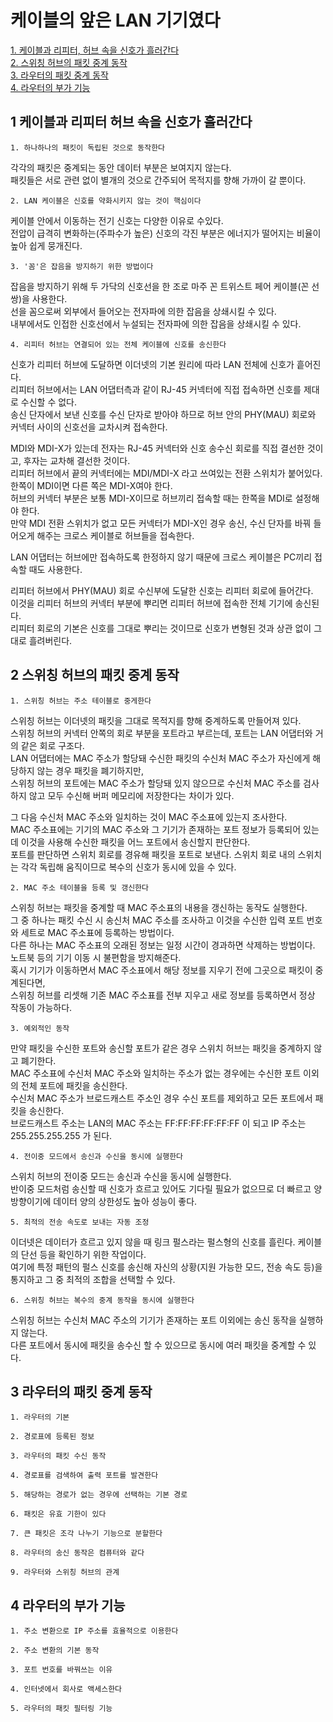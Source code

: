 # 케이블의 앞은 LAN 기기였다

[1. 케이블과 리피터, 허브 속을 신호가 흘러간다](#1-케이블과-리피터-허브-속을-신호가-흘러간다)   
[2. 스위칭 허브의 패킷 중계 동작](#2-스위칭-허브의-패킷-중계-동작)   
[3. 라우터의 패킷 중계 동작](#3-라우터의-패킷-중계-동작)   
[4. 라우터의 부가 기능](#4-라우터의-부가-기능)   

## 1 케이블과 리피터 허브 속을 신호가 흘러간다
    1. 하나하나의 패킷이 독립된 것으로 동작한다
각각의 패킷은 중계되는 동안 데이터 부분은 보여지지 않는다.   
패킷들은 서로 관련 없이 별개의 것으로 간주되어 목적지를 향해 가까이 갈 뿐이다.

    2. LAN 케이블은 신호를 약화시키지 않는 것이 핵심이다
케이블 안에서 이동하는 전기 신호는 다양한 이유로 수있다.   
전압이 급격히 변화하는(주파수가 높은) 신호의 각진 부분은 에너지가 떨어지는 비율이 높아 쉽게 뭉개진다.

    3. '꼼'은 잡음을 방지하기 위한 방법이다
잡음을 방지하기 위해 두 가닥의 신호선을 한 조로 마주 꼰 트위스트 페어 케이블(꼰 선쌍)을 사용한다.   
선을 꼼으로써 외부에서 들어오는 전자파에 의한 잡음을 상쇄시킬 수 있다.   
내부에서도 인접한 신호선에서 누설되는 전자파에 의한 잡음을 상쇄시킬 수 있다.

    4. 리피터 허브는 연결되어 있는 전체 케이블에 신호를 송신한다
신호가 리피터 허브에 도달하면 이더넷의 기본 원리에 따라 LAN 전체에 신호가 흩어진다.   
리피터 허브에서는 LAN 어댑터측과 같이 RJ-45 커넥터에 직접 접속하면 신호를 제대로 수신할 수 없다.   
송신 단자에서 보낸 신호를 수신 단자로 받아야 하므로 허브 안의 PHY(MAU) 회로와 커넥터 사이의 신호선을 교차시켜 접속한다.   
   
MDI와 MDI-X가 있는데 전자는 RJ-45 커넥터와 신호 송수신 회로를 직접 결선한 것이고, 후자는 교차해 결선한 것이다.   
리피터 허브에서 끝의 커넥터에는 MDI/MDI-X 라고 쓰여있는 전환 스위치가 붙어있다. 한쪽이 MDI이면 다른 쪽은 MDI-X여야 한다.    
허브의 커넥터 부분은 보통 MDI-X이므로 허브끼리 접속할 때는 한쪽을 MDI로 설정해야 한다.   
만약 MDI 전환 스위치가 없고 모든 커넥터가 MDI-X인 경우 송신, 수신 단자를 바꿔 들어오게 해주는 크로스 케이블로 허브들을 접속한다.   
   
LAN 어댑터는 허브에만 접속하도록 한정하지 않기 때문에 크로스 케이블은 PC끼리 접속할 때도 사용한다. 
   
리피터 허브에서 PHY(MAU) 회로 수신부에 도달한 신호는 리피터 회로에 들어간다.   
이것을 리피터 허브의 커넥터 부분에 뿌리면 리피터 허브에 접속한 전체 기기에 송신된다.   
리피터 회로의 기본은 신호를 그대로 뿌리는 것이므로 신호가 변형된 것과 상관 없이 그대로 흘려버린다.
    
## 2 스위칭 허브의 패킷 중계 동작
    1. 스위칭 허브는 주소 테이블로 중게한다   
스위칭 허브는 이더넷의 패킷을 그대로 목적지를 향해 중계하도록 만들어져 있다.   
스위칭 허브의 커넥터 안쪽의 회로 부분을 포트라고 부르는데, 포트는 LAN 어댑터와 거의 같은 회로 구조다.   
LAN 어댑터에는 MAC 주소가 할당돼 수신한 패킷의 수신처 MAC 주소가 자신에게 해당하지 않는 경우 패킷을 폐기하지만,   
스위칭 허브의 포트에는 MAC 주소가 할당돼 있지 않으므로 수신처 MAC 주소를 검사하지 않고 모두 수신해 버퍼 메모리에 저장한다는 차이가 있다.   
   
그 다음 수신처 MAC 주소와 일치하는 것이 MAC 주소표에 있는지 조사한다.    
MAC 주소표에는 기기의 MAC 주소와 그 기기가 존재하는 포트 정보가 등록되어 있는데 이것을 사용해 수신한 패킷을 어느 포트에서 송신할지 판단한다.   
포트를 판단하면 스위치 회로를 경유해 패킷을 포트로 보낸다. 스위치 회로 내의 스위치는 각각 독립해 움직이므로 복수의 신호가 동시에 있을 수 있다.   
    
    2. MAC 주소 테이블을 등록 및 갱신한다   
스위칭 허브는 패킷을 중계할 때 MAC 주소표의 내용을 갱신하는 동작도 실행한다.   
그 중 하나는 패킷 수신 시 송신처 MAC 주소를 조사하고 이것을 수신한 입력 포트 번호와 세트로 MAC 주소표에 등록하는 방법이다.   
다른 하나는 MAC 주소표의 오래된 정보는 일정 시간이 경과하면 삭제하는 방법이다. 노트북 등의 기기 이동 시 불편함을 방지해준다.   
혹시 기기가 이동하면서 MAC 주소표에서 해당 정보를 지우기 전에 그곳으로 패킷이 중계된다면,   
스위칭 허브를 리셋해 기존 MAC 주소표를 전부 지우고 새로 정보를 등록하면서 정상 작동이 가능하다.

    3. 예외적인 동작   
만약 패킷을 수신한 포트와 송신할 포트가 같은 경우 스위치 허브는 패킷을 중계하지 않고 폐기한다.   
MAC 주소표에 수신처 MAC 주소와 일치하는 주소가 없는 경우에는 수신한 포트 이외의 전체 포트에 패킷을 송신한다.   
수신처 MAC 주소가 브로드캐스트 주소인 경우 수신 포트를 제외하고 모든 포트에서 패킷을 송신한다.   
브로드캐스트 주소는 LAN의 MAC 주소는 FF:FF:FF:FF:FF:FF 이 되고 IP 주소는 255.255.255.255 가 된다.
    
    4. 전이중 모드에서 송신과 수신을 동시에 실행한다   
스위치 허브의 전이중 모드는 송신과 수신을 동시에 실행한다.   
반이중 모드처럼 송신할 때 신호가 흐르고 있어도 기다릴 필요가 없으므로 더 빠르고 양방향이기에 데이터 양의 상한성도 높아 성능이 좋다.
    
    5. 최적의 전송 속도로 보내는 자동 조정   
이더넷은 데이터가 흐르고 있지 않을 때 링크 펄스라는 펄스형의 신호를 흘린다. 케이블의 단선 등을 확인하기 위한 작업이다.   
여기에 특정 패턴의 펄스 신호를 송신해 자신의 상황(지원 가능한 모드, 전송 속도 등)을 통지하고 그 중 최적의 조합을 선택할 수 있다.
    
    6. 스위칭 허브는 복수의 중계 동작을 동시에 실행한다   
스위칭 허브는 수신처 MAC 주소의 기기가 존재하는 포트 이외에는 송신 동작을 실행하지 않는다.    
다른 포트에서 동시에 패킷을 송수신 할 수 있으므로 동시에 여러 패킷을 중계할 수 있다.
    
## 3 라우터의 패킷 중계 동작
    1. 라우터의 기본   
    
    2. 경로표에 등록된 정보   
    
    3. 라우터의 패킷 수신 동작   
    
    4. 경로표를 검색하여 출력 포트를 발견한다   
    
    5. 해당하는 경로가 없는 경우에 선택하는 기본 경로    
    
    6. 패킷은 유효 기한이 있다   
    
    7. 큰 패킷은 조각 나누기 기능으로 분할한다   
    
    8. 라우터의 송신 동작은 컴퓨터와 같다   
    
    9. 라우터와 스위칭 허브의 관계
    
## 4 라우터의 부가 기능
    1. 주소 변환으로 IP 주소를 효율적으로 이용한다   
    
    2. 주소 변환의 기본 동작   
    
    3. 포트 번호를 바꿔쓰는 이유   
    
    4. 인터넷에서 회사로 액세스한다   
    
    5. 라우터의 패킷 필터링 기능
    
